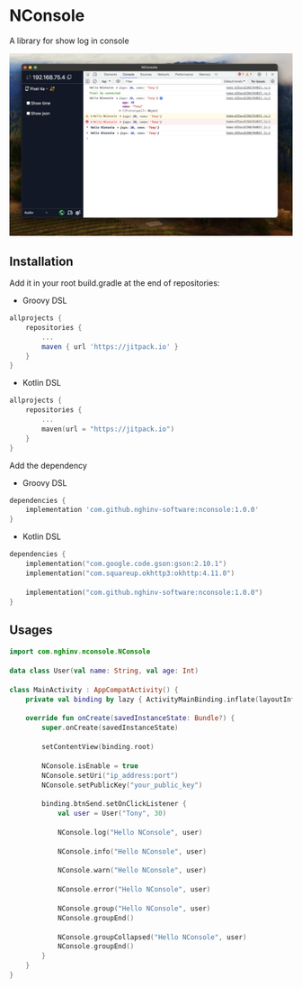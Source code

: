 # NConsole

A library for show log in console

![Demo NConsole](./assets/demo_nconsole.png)


## Installation

Add it in your root build.gradle at the end of repositories:

- Groovy DSL

```groovy
allprojects {
    repositories {
        ...
        maven { url 'https://jitpack.io' }
    }
}
```

- Kotlin DSL

```kotlin
allprojects {
    repositories {
        ...
        maven(url = "https://jitpack.io")
    }
}
```

Add the dependency

- Groovy DSL

```groovy
dependencies {
    implementation 'com.github.nghinv-software:nconsole:1.0.0'
}
```

- Kotlin DSL

```kotlin
dependencies {
    implementation("com.google.code.gson:gson:2.10.1")
    implementation("com.squareup.okhttp3:okhttp:4.11.0")

    implementation("com.github.nghinv-software:nconsole:1.0.0")
}
```

## Usages

```kotlin
import com.nghinv.nconsole.NConsole

data class User(val name: String, val age: Int)

class MainActivity : AppCompatActivity() {
    private val binding by lazy { ActivityMainBinding.inflate(layoutInflater) }

    override fun onCreate(savedInstanceState: Bundle?) {
        super.onCreate(savedInstanceState)

        setContentView(binding.root)

        NConsole.isEnable = true
        NConsole.setUri("ip_address:port")
        NConsole.setPublicKey("your_public_key")

        binding.btnSend.setOnClickListener {
            val user = User("Tony", 30)
            
            NConsole.log("Hello NConsole", user)

            NConsole.info("Hello NConsole", user)

            NConsole.warn("Hello NConsole", user)

            NConsole.error("Hello NConsole", user)

            NConsole.group("Hello NConsole", user)
            NConsole.groupEnd()
            
            NConsole.groupCollapsed("Hello NConsole", user)
            NConsole.groupEnd()
        }
    }
}
```
